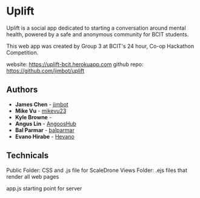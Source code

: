# Uplift  

Uplift is a social app dedicated to starting a conversation around mental health, powered by a safe and anonymous community for BCIT students.


This web app was created by Group 3 at BCIT's 24 hour, Co-op Hackathon Competition.

website: https://uplift-bcit.herokuapp.com
github repo: https://github.com/jimbot/uplift

## Authors

* **James Chen** - [jimbot](https://github.com/jimbot)
* **Mike Vu** - [mikevu23](https://github.com/mikevu23)
* **Kyle Browne** - 
* **Angus Lin** - [AngoosHub](http://github.com/AngoosHub)
* **Bal Parmar** - [balparmar](https://github.com/balparmar)
* **Evano Hirabe** - [Hevano](https://github.com/Hevano)

## Technicals

Public Folder: CSS and .js file for ScaleDrone
Views Folder: .ejs files that render all web pages

app.js starting point for server
